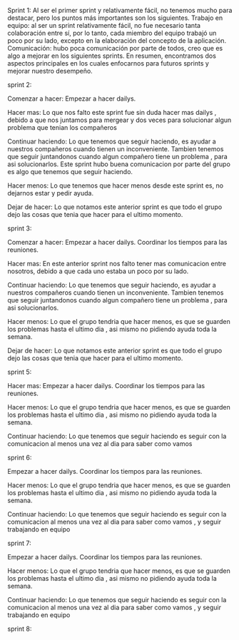 Sprint 1: Al ser el primer sprint y relativamente fácil, no tenemos mucho para destacar, pero los puntos más importantes son los siguientes. Trabajo en equipo: al ser un sprint relativamente fácil, no fue necesario tanta colaboración entre sí, por lo tanto, cada miembro del equipo trabajó un poco por su lado, excepto en la elaboración del concepto de la aplicación. Comunicación: hubo poca comunicación por parte de todos, creo que es algo a mejorar en los siguientes sprints. En resumen, encontramos dos aspectos principales en los cuales enfocarnos para futuros sprints y mejorar nuestro desempeño.


sprint 2:

Comenzar a hacer:
Empezar a hacer dailys.

Hacer mas:
Lo que nos falto este sprint fue sin duda hacer mas dailys , debido a que nos juntamos para mergear y dos veces para solucionar algun problema que tenian los compañeros

Continuar haciendo:
Lo que tenemos que seguir haciendo, es ayudar a nuestros compañeros cuando tienen un inconveniente.
Tambien tenemos que seguir juntandonos cuando algun compañero tiene un problema , para asi solucionarlos.
Este sprint hubo buena comunicacion por parte del grupo es algo que tenemos que seguir haciendo.

Hacer menos:
Lo que tenemos que hacer menos desde este sprint es, no dejarnos estar y pedir ayuda.

Dejar de hacer:
Lo que notamos este anterior sprint es que todo el grupo dejo las cosas que tenia que hacer para el ultimo momento.


sprint 3: 

Comenzar a hacer:
Empezar a hacer dailys.
Coordinar los tiempos para las reuniones.

Hacer mas:
En este anterior sprint nos falto tener mas comunicacion entre nosotros, debido a que cada uno estaba un poco por su lado.

Continuar haciendo:
Lo que tenemos que seguir haciendo, es ayudar a nuestros compañeros cuando tienen un inconveniente.
Tambien tenemos que seguir juntandonos cuando algun compañero tiene un problema , para asi solucionarlos.

Hacer menos:
Lo que el grupo tendria que hacer menos, es que se guarden los problemas hasta el ultimo dia , asi mismo no pidiendo ayuda toda la semana.

Dejar de hacer:
Lo que notamos este anterior sprint es que todo el grupo dejo las cosas que tenia que hacer para el ultimo momento.

sprint 5: 

Hacer mas:
Empezar a hacer dailys.
Coordinar los tiempos para las reuniones.

Hacer menos:
Lo que el grupo tendria que hacer menos, es que se guarden los problemas hasta el ultimo dia , asi mismo no pidiendo ayuda toda la semana.

Continuar haciendo:
Lo que tenemos que seguir haciendo es seguir con la comunicacion al menos una vez al dia para saber como vamos

sprint 6: 

Empezar a hacer dailys.
Coordinar los tiempos para las reuniones.

Hacer menos:
Lo que el grupo tendria que hacer menos, es que se guarden los problemas hasta el ultimo dia , asi mismo no pidiendo ayuda toda la semana.

Continuar haciendo:
Lo que tenemos que seguir haciendo es seguir con la comunicacion al menos una vez al dia para saber como vamos , y seguir trabajando en equipo

sprint 7: 

Empezar a hacer dailys.
Coordinar los tiempos para las reuniones.

Hacer menos:
Lo que el grupo tendria que hacer menos, es que se guarden los problemas hasta el ultimo dia , asi mismo no pidiendo ayuda toda la semana.

Continuar haciendo:
Lo que tenemos que seguir haciendo es seguir con la comunicacion al menos una vez al dia para saber como vamos , y seguir trabajando en equipo

sprint 8: 